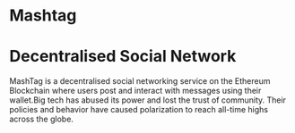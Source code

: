 # Mashtag
# Decentralised Social Network
MashTag is a decentralised social networking service on the Ethereum Blockchain where users post and interact with messages using their wallet.Big tech has abused its power and lost the trust of community. Their policies and behavior have caused polarization to reach all-time highs across the globe.

